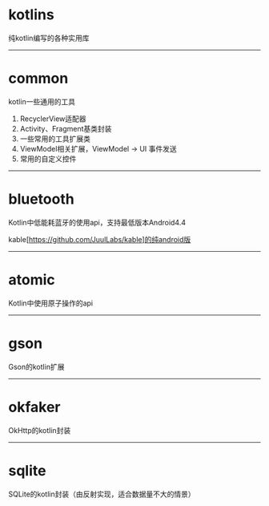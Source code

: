 # kotlins
纯kotlin编写的各种实用库
***
# common
kotlin一些通用的工具
1. RecyclerView适配器
2. Activity、Fragment基类封装
4. 一些常用的工具扩展类
5. ViewModel相关扩展，ViewModel -> UI 事件发送
6. 常用的自定义控件
***
# bluetooth
Kotlin中低能耗蓝牙的使用api，支持最低版本Android4.4

kable[https://github.com/JuulLabs/kable]的纯android版
***
# atomic
Kotlin中使用原子操作的api
***
# gson
Gson的kotlin扩展
***
# okfaker
OkHttp的kotlin封装
***
# sqlite
SQLite的kotlin封装（由反射实现，适合数据量不大的情景）




